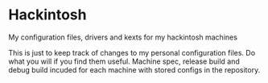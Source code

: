 # Hackintosh
My configuration files, drivers and kexts for my hackintosh machines

This is just to keep track of changes to my personal configuration files. Do what you will if you find them useful. Machine spec, release build and debug build incuded for each machine with stored configs in the repository.

